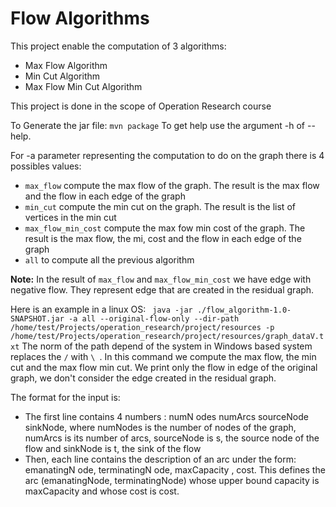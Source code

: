 # Flow Algorithms

This project enable the computation of 3 algorithms:
- Max Flow Algorithm
- Min Cut Algorithm
- Max Flow Min Cut Algorithm

This project is done in the scope of Operation Research course

To Generate the jar file: `mvn package`
To get help use the argument -h of --help.

For -a parameter representing the computation to do on the graph 
there is 4 possibles values:
- `max_flow` compute the max flow of the graph. The result is the
max flow and the flow in each edge of the graph
- `min_cut` compute the min cut on the graph. The result is the 
list of vertices in the min cut  
- `max_flow_min_cost` compute the max fow min cost of the graph. The
result is the max flow, the mi, cost and the flow in each edge of the graph 
- `all` to compute all the previous algorithm

**Note:** In the result of `max_flow` and `max_flow_min_cost` we have edge with
negative flow. They represent edge that are created in the residual graph.

Here is an example in a linux OS: ` java -jar ./flow_algorithm-1.0-SNAPSHOT.jar -a all --original-flow-only --dir-path /home/test/Projects/operation_research/project/resources -p /home/test/Projects/operation_research/project/resources/graph_dataV.txt`
The norm of the path depend of the system in Windows based system replaces the `/` with `\ `.
In this command we compute the max flow, the min cut and the max flow min cut. We print only the flow in edge of 
the original graph, we don't consider the edge created in the residual graph.

The format for the input is:
- The first line contains 4 numbers : numN odes numArcs sourceNode sinkNode, where numNodes is the
number of nodes of the graph, numArcs is its number of arcs, sourceNode is s, the source node of the flow and
sinkNode is t, the sink of the flow
- Then, each line contains the description of an arc under the form: emanatingN ode, terminatingN ode,
maxCapacity , cost. This defines the arc (emanatingNode, terminatingNode) whose upper bound capacity is
maxCapacity and whose cost is cost.